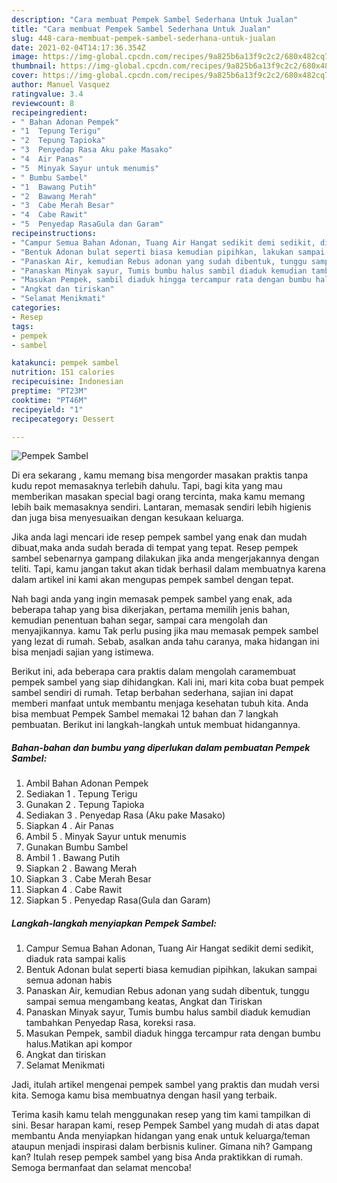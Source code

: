 ```yaml
---
description: "Cara membuat Pempek Sambel Sederhana Untuk Jualan"
title: "Cara membuat Pempek Sambel Sederhana Untuk Jualan"
slug: 448-cara-membuat-pempek-sambel-sederhana-untuk-jualan
date: 2021-02-04T14:17:36.354Z
image: https://img-global.cpcdn.com/recipes/9a825b6a13f9c2c2/680x482cq70/pempek-sambel-foto-resep-utama.jpg
thumbnail: https://img-global.cpcdn.com/recipes/9a825b6a13f9c2c2/680x482cq70/pempek-sambel-foto-resep-utama.jpg
cover: https://img-global.cpcdn.com/recipes/9a825b6a13f9c2c2/680x482cq70/pempek-sambel-foto-resep-utama.jpg
author: Manuel Vasquez
ratingvalue: 3.4
reviewcount: 8
recipeingredient:
- " Bahan Adonan Pempek"
- "1  Tepung Terigu"
- "2  Tepung Tapioka"
- "3  Penyedap Rasa Aku pake Masako"
- "4  Air Panas"
- "5  Minyak Sayur untuk menumis"
- " Bumbu Sambel"
- "1  Bawang Putih"
- "2  Bawang Merah"
- "3  Cabe Merah Besar"
- "4  Cabe Rawit"
- "5  Penyedap RasaGula dan Garam"
recipeinstructions:
- "Campur Semua Bahan Adonan, Tuang Air Hangat sedikit demi sedikit, diaduk rata sampai kalis"
- "Bentuk Adonan bulat seperti biasa kemudian pipihkan, lakukan sampai semua adonan habis"
- "Panaskan Air, kemudian Rebus adonan yang sudah dibentuk, tunggu sampai semua mengambang keatas, Angkat dan Tiriskan"
- "Panaskan Minyak sayur, Tumis bumbu halus sambil diaduk kemudian tambahkan Penyedap Rasa, koreksi rasa."
- "Masukan Pempek, sambil diaduk hingga tercampur rata dengan bumbu halus.Matikan api kompor"
- "Angkat dan tiriskan"
- "Selamat Menikmati"
categories:
- Resep
tags:
- pempek
- sambel

katakunci: pempek sambel 
nutrition: 151 calories
recipecuisine: Indonesian
preptime: "PT23M"
cooktime: "PT46M"
recipeyield: "1"
recipecategory: Dessert

---
```



![Pempek Sambel](https://img-global.cpcdn.com/recipes/9a825b6a13f9c2c2/680x482cq70/pempek-sambel-foto-resep-utama.jpg)

Di era  sekarang , kamu memang bisa mengorder masakan praktis tanpa kudu repot memasaknya terlebih dahulu. Tapi, bagi kita yang mau memberikan masakan special bagi orang tercinta, maka kamu memang lebih baik memasaknya sendiri. Lantaran, memasak sendiri lebih higienis dan juga bisa menyesuaikan dengan kesukaan keluarga.

Jika anda lagi mencari ide resep pempek sambel yang enak dan mudah dibuat,maka anda sudah berada di tempat yang tepat. Resep pempek sambel  sebenarnya gampang dilakukan jika anda mengerjakannya dengan teliti. Tapi, kamu jangan takut akan tidak berhasil dalam membuatnya 
karena dalam artikel ini kami akan mengupas pempek sambel dengan tepat.  



Nah bagi anda yang ingin memasak pempek sambel yang enak, ada beberapa tahap yang bisa dikerjakan, pertama memilih jenis bahan, kemudian penentuan bahan segar, sampai cara mengolah dan menyajikannya. kamu Tak perlu pusing jika mau memasak pempek sambel yang lezat di rumah. Sebab, asalkan anda  tahu caranya, maka hidangan ini bisa menjadi sajian yang istimewa.

Berikut ini, ada beberapa cara praktis  dalam mengolah caramembuat pempek sambel yang siap dihidangkan. Kali ini, mari kita coba buat pempek sambel sendiri di rumah. Tetap berbahan sederhana, sajian ini dapat memberi manfaat untuk membantu menjaga kesehatan tubuh kita. Anda bisa membuat Pempek Sambel memakai 12 bahan dan 7 langkah pembuatan. Berikut ini langkah-langkah untuk membuat hidangannya.

<!--inarticleads1-->

##### Bahan-bahan dan bumbu yang diperlukan dalam pembuatan Pempek Sambel:

1. Ambil  Bahan Adonan Pempek
1. Sediakan 1 . Tepung Terigu
1. Gunakan 2 . Tepung Tapioka
1. Sediakan 3 . Penyedap Rasa (Aku pake Masako)
1. Siapkan 4 . Air Panas
1. Ambil 5 . Minyak Sayur untuk menumis
1. Gunakan  Bumbu Sambel
1. Ambil 1 . Bawang Putih
1. Siapkan 2 . Bawang Merah
1. Siapkan 3 . Cabe Merah Besar
1. Siapkan 4 . Cabe Rawit
1. Siapkan 5 . Penyedap Rasa(Gula dan Garam)




<!--inarticleads2-->

##### Langkah-langkah menyiapkan Pempek Sambel:

1. Campur Semua Bahan Adonan, Tuang Air Hangat sedikit demi sedikit, diaduk rata sampai kalis
1. Bentuk Adonan bulat seperti biasa kemudian pipihkan, lakukan sampai semua adonan habis
1. Panaskan Air, kemudian Rebus adonan yang sudah dibentuk, tunggu sampai semua mengambang keatas, Angkat dan Tiriskan
1. Panaskan Minyak sayur, Tumis bumbu halus sambil diaduk kemudian tambahkan Penyedap Rasa, koreksi rasa.
1. Masukan Pempek, sambil diaduk hingga tercampur rata dengan bumbu halus.Matikan api kompor
1. Angkat dan tiriskan
1. Selamat Menikmati




Jadi, itulah artikel mengenai  pempek sambel  yang praktis dan mudah versi kita. Semoga kamu bisa membuatnya dengan hasil yang terbaik. 

Terima kasih kamu telah menggunakan resep yang tim kami tampilkan di sini. Besar harapan kami, resep  Pempek Sambel yang mudah di atas dapat membantu Anda menyiapkan hidangan yang enak untuk keluarga/teman ataupun menjadi inspirasi dalam berbisnis kuliner. Gimana nih? Gampang kan? Itulah resep pempek sambel yang bisa Anda praktikkan di rumah. Semoga bermanfaat dan selamat mencoba!

